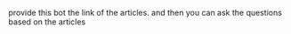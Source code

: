 provide this bot the link of the articles. and then you can ask the questions based on the articles
